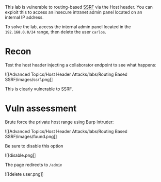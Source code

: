 
This lab is vulnerable to routing-based [SSRF](https://portswigger.net/web-security/ssrf) via the Host header. You can exploit this to access an insecure intranet admin panel located on an internal IP address.

To solve the lab, access the internal admin panel located in the `192.168.0.0/24` range, then delete the user `carlos`.

# Recon

Test the host header injecting a collaborator endpoint to see what happens:

![[Advanced Topics/Host Header Attacks/labs/Routing Based SSRF/images/ssrf.png]]

This is clearly vulnerable to SSRF.

# Vuln assessment

Brute force the private host range using Burp Intruder:

![[Advanced Topics/Host Header Attacks/labs/Routing Based SSRF/images/found.png]]

Be sure to disable this option

![[disable.png]]

The page redirects to `/admin`

![[delete user.png]]